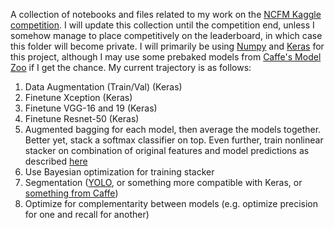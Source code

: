A collection of notebooks and files related to my work on the [NCFM Kaggle competition](https://www.kaggle.com/c/the-nature-conservancy-fisheries-monitoring).  I will update this collection until the competition end, unless I somehow manage to place competitively on the leaderboard, in which case this folder will become private.  I will primarily be using [Numpy](http://www.numpy.org/) and [Keras](https://keras.io/) for this project, although I may use some prebaked models from [Caffe's Model Zoo](https://github.com/BVLC/caffe/wiki/Model-Zoo) if I get the chance.  My current trajectory is as follows:

1.  Data Augmentation (Train/Val) (Keras)
2.  Finetune Xception (Keras)
3.  Finetune VGG-16 and 19 (Keras)
4.  Finetune Resnet-50 (Keras)
5.  Augmented bagging for each model, then average the models together.  Better yet, stack a softmax classifier on top.  Even further, train nonlinear stacker on combination of original features and model predictions as described [here](http://mlwave.com/kaggle-ensembling-guide/)
6.  Use Bayesian optimization for training stacker
7.  Segmentation ([YOLO](https://groups.google.com/d/topic/keras-users/DjclH2L7epU), or something more compatible with Keras, or [something from Caffe](https://github.com/rbgirshick/py-faster-rcnn))
8.  Optimize for complementarity between models (e.g. optimize precision for one and recall for another)
